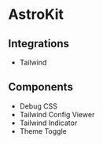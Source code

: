 # AstroKit

## Integrations

- Tailwind

## Components

- Debug CSS
- Tailwind Config Viewer
- Tailwind Indicator
- Theme Toggle
